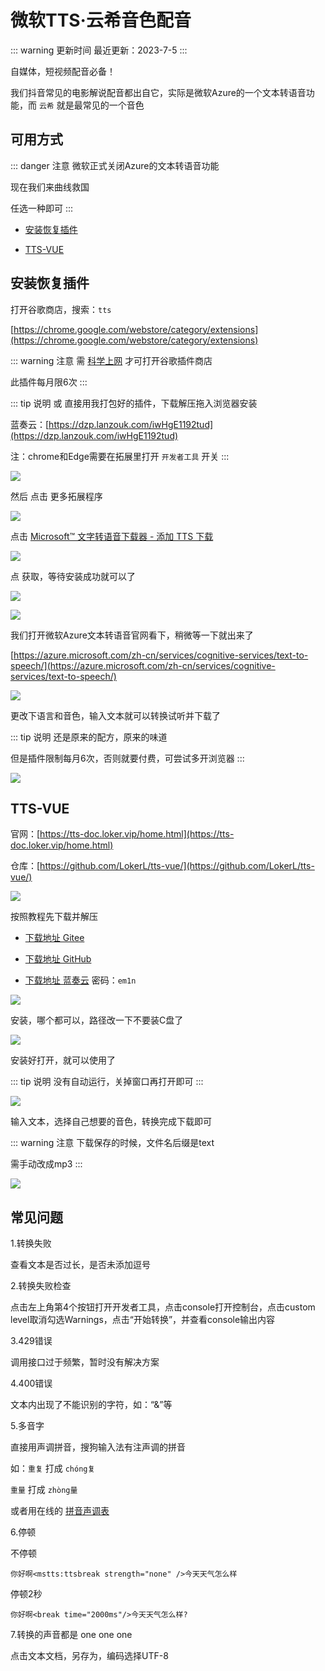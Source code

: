 # 微软TTS·云希音色配音


::: warning 更新时间
最近更新：2023-7-5
:::

自媒体，短视频配音必备！

我们抖音常见的电影解说配音都出自它，实际是微软Azure的一个文本转语音功能，而 `云希` 就是最常见的一个音色

## 可用方式

::: danger 注意
微软正式关闭Azure的文本转语音功能

现在我们来曲线救国

任选一种即可
:::

* [安装恢复插件](#安装恢复插件)

* [TTS-VUE](#tts-vue)


## 安装恢复插件


打开谷歌商店，搜索：`tts`

[https://chrome.google.com/webstore/category/extensions](https://chrome.google.com/webstore/category/extensions)

::: warning 注意
需 [科学上网](../../gfw/proxy/) 才可打开谷歌插件商店

此插件每月限6次
:::

::: tip 说明
或 直接用我打包好的插件，下载解压拖入浏览器安装

蓝奏云：[https://dzp.lanzouk.com/iwHgE1192tud](https://dzp.lanzouk.com/iwHgE1192tud)

注：chrome和Edge需要在拓展里打开 `开发者工具` 开关
:::

![](./tts-01.png)


然后 点击 更多拓展程序

![](./tts-02.png)

点击 [Microsoft™ 文字转语音下载器 - 添加 TTS 下载](https://chrome.google.com/webstore/detail/downloader-for-microsoft/dplnecggiofdkdcagdkjebneaonfhbbb)

![](./tts-03.png)


点 获取，等待安装成功就可以了

![](./tts-04.png)

![](./tts-05.png)


我们打开微软Azure文本转语音官网看下，稍微等一下就出来了

[https://azure.microsoft.com/zh-cn/services/cognitive-services/text-to-speech/](https://azure.microsoft.com/zh-cn/services/cognitive-services/text-to-speech/)

![](./tts-06.png)

更改下语言和音色，输入文本就可以转换试听并下载了

::: tip 说明
还是原来的配方，原来的味道

但是插件限制每月6次，否则就要付费，可尝试多开浏览器
:::

![](./tts-07.png)






## TTS-VUE

官网：[https://tts-doc.loker.vip/home.html](https://tts-doc.loker.vip/home.html)

仓库：[https://github.com/LokerL/tts-vue/](https://github.com/LokerL/tts-vue/)

![](./tts-08.png)

按照教程先下载并解压

* [下载地址 Gitee](https://gitee.com/LGW_space/tts-vue/releases/latest)

* [下载地址 GitHub](https://github.com/LokerL/tts-vue/releases/latest)

* [下载地址 蓝奏云](https://wwn.lanzoul.com/b0f3ype9g) 密码：`em1n`

![](./tts-09.png)


安装，哪个都可以，路径改一下不要装C盘了

![](./tts-10.png)


安装好打开，就可以使用了

::: tip 说明
没有自动运行，关掉窗口再打开即可
:::

![](./tts-11.png)



输入文本，选择自己想要的音色，转换完成下载即可

::: warning 注意
下载保存的时候，文件名后缀是text

需手动改成mp3
:::

![](./tts-12.png)


## 常见问题

1.转换失败

查看文本是否过长，是否未添加逗号

2.转换失败检查

点击左上角第4个按钮打开开发者工具，点击console打开控制台，点击custom level取消勾选Warnings，点击“开始转换”，并查看console输出内容

3.429错误

调用接口过于频繁，暂时没有解决方案

4.400错误

文本内出现了不能识别的字符，如：“&”等

5.多音字

直接用声调拼音，搜狗输入法有注声调的拼音

如：`重复` 打成 `chóng复`

`重量` 打成 `zhòng量`


或者用在线的 [拼音声调表](https://www.feisuxs.com/zidian/pyzm/shengdiao.html)

6.停顿

不停顿

```
你好啊<mstts:ttsbreak strength="none" />今天天气怎么样
```

停顿2秒

```
你好啊<break time="2000ms"/>今天天气怎么样?
```

7.转换的声音都是 one one one

点击文本文档，另存为，编码选择UTF-8



